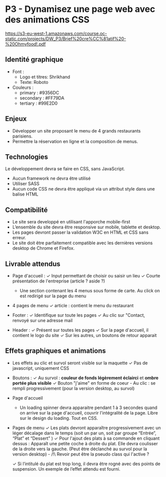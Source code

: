 # P3 - Dynamisez une page web avec des animations CSS
https://s3-eu-west-1.amazonaws.com/course.oc-static.com/projects/DW_P3/Brief%20cre%CC%81atif%20-%20Ohmyfood!.pdf
## Identité graphique

- Font : 
    - Logo et titres: Shrikhand
    - Texte: Roboto
- Couleurs :
    - primary : #9356DC
    - secondary : #FF79DA
    - tertiary : #99E2D0


## Enjeux

- Développer un site proposant le menu de 4 grands restaurants parisiens.
- Permettre la réservation en ligne et la composition de menus.


## Technologies

Le développement devra se faire en CSS, sans JavaScript.
- Aucun framework ne devra être utilisé
- Utiliser SASS
- Aucun code CSS ne devra être appliqué via un attribut style dans une balise HTML


## Compatibilité

- Le site sera developpé en utilisant l'apporche mobile-first
- L’ensemble du site devra être responsive sur mobile, tablette et desktop.
- Les pages devront passer la validation W3C en HTML et CSS sans erreur.
- Le site doit être parfaitement compatible avec les dernières versions desktop de Chrome et Firefox.


## Livrable attendus

- Page d'accueil : 
    ✓ Input permettant de choisir ou saisir un lieu
    ✓ Courte présentation de l'entreprise (article ? aside ?)
    - Une section contenant les 4 menus sous forme de carte. Au click on est redirigé sur la page du menu
- 4 pages de menu
    ✓ article : contient le menu du restaurant

- Footer : 
    ✓ Identifique sur toute les pages
    ✓ Au clic sur "Contact, renvoyé sur une adresse mail

- Header :
    ✓ Présent sur toutes les pages
    ✓ Sur la page d'accueil, il contient le logo du site
    ✓ Sur les autres, un boutons de retour apparait

## Effets graphiques et animations

- Les effets au clic et survol seront visible sur la maquette
✓ Pas de javascript, uniquement CSS

- Boutons :
    ✓ Au survol : **couleur de fonds légèrement éclairci** et **ombre portée plus visible**
    ✓ Bouton "j'aime" en forme de coeur
        - Au clic : se rempli progressivement (pour la version desktop, au survol)

- Page d'accueil
    - Un loading spinner devra apparaitre pendant 1 à 3 secondes quand on arrive sur la page d'accueil, couvrir l'intégralité de la page. Libre sur le design du loading. Tout en CSS.

- Pages de menu
    ✓ Les plats devront apparaître progressivement avec un léger décalage dans le temps (soit un par un, soit par groupe “Entrée”, “Plat” et “Dessert” )
    ✓ Pour l'ajout des plats à sa commande en cliquant dessus : Apparaît une petite coche à droite du plat. Elle devra coulisser de la droite vers la gauche. (Peut être déclanché au survol pour la version desktop)
        - /!\ Revoir peut être la pseudo class qui l'active ?

    ✓ Si l’intitulé du plat est trop long, il devra être rogné avec des points de suspension. Un exemple de l’effet attendu est fourni.
    

